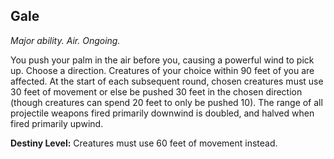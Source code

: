 ## Gale

_Major ability. Air. Ongoing._

You push your palm in the air before you, causing a powerful wind to pick up. Choose a direction. Creatures of your choice within 90 feet of you are affected. At the start of each subsequent round, chosen creatures must use 30 feet of movement or else be pushed 30 feet in the chosen direction (though creatures can spend 20 feet to only be pushed 10). The range of all projectile weapons fired primarily downwind is doubled, and halved when fired primarily upwind.

**Destiny Level:**
Creatures must use 60 feet of movement instead.
